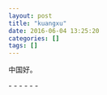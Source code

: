 ```yaml
---
layout: post
title: "kuangxu"
date: 2016-06-04 13:25:20
categories: []
tags: []
---
```

中国好。

\- - - - - -
